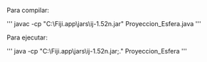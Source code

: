 Para compilar:

'''
javac -cp "C:\Fiji.app\jars\ij-1.52n.jar" Proyeccion_Esfera.java
'''

Para ejecutar:

'''
java -cp "C:\Fiji.app\jars\ij-1.52n.jar;." Proyeccion_Esfera
'''